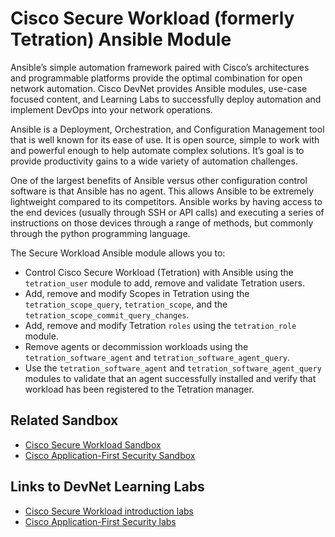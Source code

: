 Cisco Secure Workload (formerly Tetration) Ansible Module
=====================================

Ansible’s simple automation framework paired with Cisco’s architectures and programmable platforms provide the optimal combination for open network automation. Cisco DevNet provides Ansible modules, use-case focused content, and Learning Labs to successfully deploy automation and implement DevOps into your network operations.

Ansible is a Deployment, Orchestration, and Configuration Management tool that is well known for its ease of use. It is open source, simple to work with and powerful enough to help automate complex solutions. It’s goal is to provide productivity gains to a wide variety of automation challenges.

One of the largest benefits of Ansible versus other configuration control software is that Ansible has no agent. This allows Ansible to be extremely lightweight compared to its competitors. Ansible works by having access to the end devices (usually through SSH or API calls) and executing a series of instructions on those devices through a range of methods, but commonly through the python programming language.

The Secure Workload Ansible module allows you to:

* Control Cisco Secure Workload (Tetration) with Ansible using the `tetration_user` module to add, remove and validate Tetration users.
* Add, remove and modify Scopes in Tetration using the `tetration_scope_query`, `tetration_scope`, and the `tetration_scope_commit_query_changes`.
* Add, remove and modify Tetration `roles` using the `tetration_role` module. 
* Remove agents or decommission workloads using the `tetration_software_agent` and `tetration_software_agent_query`.   
* Use the `tetration_software_agent` and `tetration_software_agent_query` modules to validate that an agent successfully installed and verify that workload has been registered to the Tetration manager.

## Related Sandbox
* [Cisco Secure Workload Sandbox](https://devnetsandbox.cisco.com/RM/Diagram/Index/e95caf39-0b4a-45da-9305-49a65f8dce97?diagramType=Topology)
* [Cisco Application-First Security Sandbox](https://devnetsandbox.cisco.com/RM/Diagram/Index/88e9fabf-abbf-4c0b-b1a1-c4999d794a10?diagramType=Topology)

## Links to DevNet Learning Labs
* [Cisco Secure Workload introduction labs](https://developer.cisco.com/learning/modules/secure-workload/Tetration-Intro-APIs-Learning-Lab/step/1)
* [Cisco Application-First Security labs](https://developer.cisco.com/learning/modules/cisco-app-first-security-lab/app-first-sec-aws-lab/step/1)
